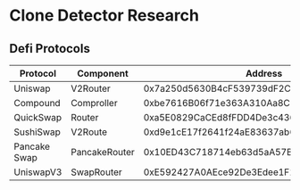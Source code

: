 # Clone Detector Research


## Defi Protocols

|  Protocol      |  Component         | Address                                    |  Chain   | Forked     |
|----------------|--------------------|--------------------------------------------|----------|------------|
|  Uniswap       |    V2Router        | 0x7a250d5630B4cF539739dF2C5dAcb4c659F2488D | Ethereum | No         |  
|  Compound      |    Comproller      | 0xbe7616B06f71e363A310Aa8CE8aD99654401ead7 | Ethereum | No         |
|  QuickSwap     |    Router          | 0xa5E0829CaCEd8fFDD4De3c43696c57F7D7A678ff | Polygon  | UniswapV2  |
|  SushiSwap     |    V2Route         | 0xd9e1cE17f2641f24aE83637ab66a2cca9C378B9F | Ethereum | UniswapV2  |
|  Pancake Swap  |    PancakeRouter   | 0x10ED43C718714eb63d5aA57B78B54704E256024E | BSC      | UniswapV2  |
|  UniswapV3     |    SwapRouter      | 0xE592427A0AEce92De3Edee1F18E0157C05861564 | Ethereum | No         |


